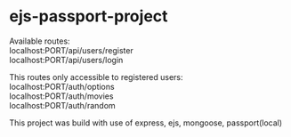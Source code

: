 # ejs-passport-project

Available routes:\
localhost:PORT/api/users/register\
localhost:PORT/api/users/login

This routes only accessible to registered users:\
localhost:PORT/auth/options\
localhost:PORT/auth/movies\
localhost:PORT/auth/random

This project was build with use of express, ejs, mongoose, passport(local)
